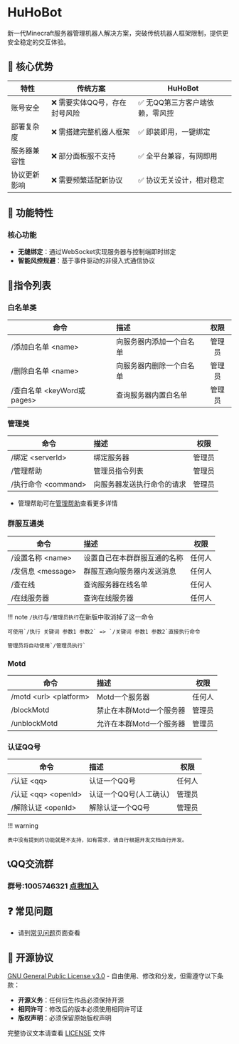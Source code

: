 # HuHoBot
新一代Minecraft服务器管理机器人解决方案，突破传统机器人框架限制，提供更安全稳定的交互体验。

## 🌟 核心优势

| 特性     | 传统方案             | HuHoBot           |
|--------|------------------|-------------------|
| 账号安全   | ❌ 需要实体QQ号，存在封号风险 | ✅ 无QQ第三方客户端依赖，零风控 |
| 部署复杂度  | ❌ 需搭建完整机器人框架     | ✅ 即装即用，一键绑定       |
| 服务器兼容性 | ❌ 部分面板服不支持       | ✅ 全平台兼容，有网即用      |
| 协议更新影响 | ❌ 需要频繁适配新协议      | ✅ 协议无关设计，相对稳定     |

## 🚀 功能特性

### 核心功能

- **无缝绑定**：通过WebSocket实现服务器与控制端即时绑定
- **智能风控规避**：基于事件驱动的非侵入式通信协议

## 📡指令列表

### 白名单类

| 命令     | 描述             | 权限|
|--------|:----------------|:---:|
| /添加白名单 <name\>| 向服务器内添加一个白名单   |管理员|
| /删除白名单 <name\>| 向服务器内删除一个白名单   |管理员|
| /查白名单  <keyWord或pages\>| 查询服务器内置白名单     |管理员|

### 管理类

| 命令     | 描述             | 权限|
|--------|:----------------|:---:|
| /绑定 <serverId\>     | 绑定服务器          |管理员|
| /管理帮助  | 管理员指令列表        |管理员|
| /执行命令 <command\> | 向服务器发送执行命令的请求  |管理员|

- 管理帮助可在[管理帮助](AdminHelp/index.md)查看更多详情

### 群服互通类

| 命令     | 描述             | 权限|
|--------|:----------------|:---:|
| /设置名称 <name\> | 设置自己在本群群服互通的名称 |任何人|
| /发信息 <message\> | 群服互通向服务器内发送消息  |任何人|
| /查在线   | 查询服务器在线名单      |任何人|
| /在线服务器 | 查询在线服务器        |任何人|

!!! note
    `/执行`与`/管理员执行`在新版中取消掉了这一命令

    可使用`/执行 关键词 参数1 参数2` => `/关键词 参数1 参数2`直接执行命令

    管理员将自动使用`/管理员执行`

### Motd

| 命令     | 描述             | 权限|
|--------|:----------------|:---:|
| /motd <url\> <platform\>   | Motd一个服务器        |任何人|
| /blockMotd    | 禁止在本群Motd一个服务器        |管理员|
| /unblockMotd    | 允许在本群Motd一个服务器        |管理员|

### 认证QQ号

| 命令     | 描述             | 权限|
|--------|:----------------|:---:|
| /认证 <qq\>| 认证一个QQ号        |任何人|
| /认证 <qq\> <openId\>| 认证一个QQ号(人工确认)        |管理员|
| /解除认证 <openId\>| 解除认证一个QQ号        |管理员|


!!! warning

    表中没有提到的功能就是不支持，如有需求，请自行根据开发文档自行开发。


## 📞QQ交流群
### 群号:1005746321 [点我加入](http://qm.qq.com/cgi-bin/qm/qr?_wv=1027&k=N6tVRxGR8sDwYHBx9YgAhkqRTp1gseyk&authKey=M7Fd3Op6nHjXjSXefBtHBPqIq2wtX8AfufZor9DrfRrJkhyS2rohkt7iuOSwbtn8&noverify=0&group_code=1005746321)

## ❓ 常见问题
- 请到[常见问题](Question/index.md)页面查看


## 📄 开源协议

[GNU General Public License v3.0](LICENSE.txt) - 自由使用、修改和分发，但需遵守以下条款：

- **开源义务**：任何衍生作品必须保持开源
- **相同许可**：修改后的版本必须使用相同许可证
- **版权声明**：必须保留原始版权声明

完整协议文本请查看 [LICENSE](LICENSE.txt) 文件
